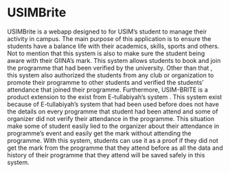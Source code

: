 # USIMBrite
USIMBrite is a webapp designed to for USIM’s student to manage their activity in campus. The main purpose of this application is to ensure the students have a balance life with their academics, skills, sports and others. Not to mention that this system is also to make sure the student being aware with their GIINA’s mark. This system allows students to book and join the programme that had been verified by the university. Other than that , this system also authorized the students from any club or organization to promote their programme to other students and verified the students’ attendance that joined their programme.   Furthermore, USIM-BRITE is a product extension to the exist from E-tullabiyah’s system . This system exist because of E-tullabiyah’s system that had been used before does not have the details on every programme that student had been attend and some of organizer did not verify their attendance in the programme. This situation make some of student easily lied to the organizer about their attendance in programme’s event and easily get the mark without attending the programme. With this system, students can use it as a proof if they did not get the mark from the programme that they attend before as all the data and history of their programme that they attend will be saved safely in this system. 

